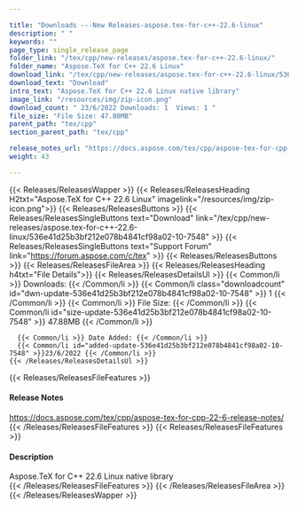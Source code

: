 ```yaml
---

title: "Downloads ---New Releases-aspose.tex-for-c++-22.6-linux"
description: " "
keywords: ""
page_type: single_release_page
folder_link: "/tex/cpp/new-releases/aspose.tex-for-c++-22.6-linux/"
folder_name: "Aspose.TeX for C++ 22.6 Linux"
download_link: "/tex/cpp/new-releases/aspose.tex-for-c++-22.6-linux/536e41d25b3bf212e078b4841cf98a02-10-7548"
download_text: "Download"
intro_text: "Aspose.TeX for C++ 22.6 Linux native library"
image_link: "/resources/img/zip-icon.png"
download_count: " 23/6/2022 Downloads: 1  Views: 1 "
file_size: "File Size: 47.88MB"
parent_path: "tex/cpp"
section_parent_path: "tex/cpp"

release_notes_url: "https://docs.aspose.com/tex/cpp/aspose-tex-for-cpp-22-6-release-notes/"
weight: 43

---
```


{{< Releases/ReleasesWapper >}}
  {{< Releases/ReleasesHeading H2txt="Aspose.TeX for C++ 22.6 Linux" imagelink="/resources/img/zip-icon.png">}}
  {{< Releases/ReleasesButtons >}}
    {{< Releases/ReleasesSingleButtons text="Download" link="/tex/cpp/new-releases/aspose.tex-for-c++-22.6-linux/536e41d25b3bf212e078b4841cf98a02-10-7548" >}}
    {{< Releases/ReleasesSingleButtons text="Support Forum" link="https://forum.aspose.com/c/tex" >}}
  {{< Releases/ReleasesButtons >}}
  {{< Releases/ReleasesFileArea >}}
    {{< Releases/ReleasesHeading h4txt="File Details">}}
    {{< Releases/ReleasesDetailsUl >}}
      {{< Common/li >}} Downloads: {{< /Common/li >}}
      {{< Common/li class="downloadcount" id="dwn-update-536e41d25b3bf212e078b4841cf98a02-10-7548" >}} 1 {{< /Common/li >}}
      {{< Common/li >}} File Size: {{< /Common/li >}}
      {{< Common/li id="size-update-536e41d25b3bf212e078b4841cf98a02-10-7548" >}} 47.88MB {{< /Common/li >}}

      {{< Common/li >}} Date Added: {{< /Common/li >}}
      {{< Common/li id="added-update-536e41d25b3bf212e078b4841cf98a02-10-7548" >}}23/6/2022 {{< /Common/li >}}
    {{< /Releases/ReleasesDetailsUl >}}

  {{< Releases/ReleasesFileFeatures >}}
      <h4>Release Notes</h4><div><a href='https://docs.aspose.com/tex/cpp/aspose-tex-for-cpp-22-6-release-notes/'>https://docs.aspose.com/tex/cpp/aspose-tex-for-cpp-22-6-release-notes/</a></div>
  {{< /Releases/ReleasesFileFeatures >}}
  {{< Releases/ReleasesFileFeatures >}}
      <h4>Description</h4><div class="HTMLDescription">Aspose.TeX for C++ 22.6 Linux native library</div>
  {{< /Releases/ReleasesFileFeatures >}}
 {{< /Releases/ReleasesFileArea >}}
{{< /Releases/ReleasesWapper >}}


